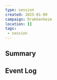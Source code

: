 ```yaml
---
type: session
created: 2025-01-09
campaign: Drakkenheim
location: []
tags:
 - session
---
```



## Summary

## Event Log




